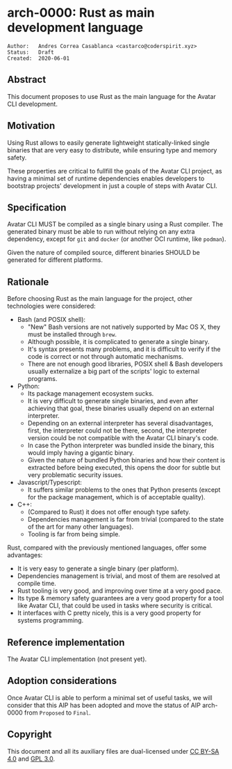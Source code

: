 # arch-0000: Rust as main development language

```
Author:   Andres Correa Casablanca <castarco@coderspirit.xyz>
Status:   Draft
Created:  2020-06-01
```

## Abstract

This document proposes to use Rust as the main language for the Avatar CLI
development.

## Motivation

Using Rust allows to easily generate lightweight statically-linked single
binaries that are very easy to distribute, while ensuring type and memory
safety.

These properties are critical to fullfill the goals of the Avatar CLI project,
as having a minimal set of runtime dependencies enables developers to bootstrap
projects' development in just a couple of steps with Avatar CLI.

## Specification

Avatar CLI MUST be compiled as a single binary using a Rust compiler. The
generated binary must be able to run without relying on any extra dependency,
except for `git` and `docker` (or another OCI runtime, like `podman`).

Given the nature of compiled source, different binaries SHOULD be generated for
different platforms.

## Rationale

Before choosing Rust as the main language for the project, other technologies
were considered:

  - Bash (and POSIX shell):
    - "New" Bash versions are not natively supported by Mac OS X, they must be
      installed through `brew`.
    - Although possible, it is complicated to generate a single binary.
    - It's syntax presents many problems, and it is difficult to verify if the
      code is correct or not through automatic mechanisms.
    - There are not enough good libraries, POSIX shell & Bash developers usually
      externalize a big part of the scripts' logic to external programs.
  - Python:
    - Its package management ecosystem sucks.
    - It is very difficult to generate single binaries, and even after achieving
      that goal, these binaries usually depend on an external interpreter.
    - Depending on an external interpreter has several disadvantages, first, the
      interpreter could not be there, second, the interpreter version could be
      not compatible with the Avatar CLI binary's code.
    - In case the Python interpreter was bundled inside the binary, this would
      imply having a gigantic binary.
    - Given the nature of bundled Python binaries and how their content is
      extracted before being executed, this opens the door for subtle but very
      problematic security issues.
  - Javascript/Typescript:
    - It suffers similar problems to the ones that Python presents (except for
      the package management, which is of acceptable quality).
  - C++:
    - (Compared to Rust) it does not offer enough type safety.
    - Dependencies management is far from trivial (compared to the state of the
      art for many other languages).
    - Tooling is far from being simple.

Rust, compared with the previously mentioned languages, offer some advantages:
  - It is very easy to generate a single binary (per platform).
  - Dependencies management is trivial, and most of them are resolved at compile
    time.
  - Rust tooling is very good, and improving over time at a very good pace.
  - Its type & memory safety guarantees are a very good property for a tool like
    Avatar CLI, that could be used in tasks where security is critical.
  - It interfaces with C pretty nicely, this is a very good property for systems
    programming.

## Reference implementation

The Avatar CLI implementation (not present yet).

## Adoption considerations

Once Avatar CLI is able to perform a minimal set of useful tasks, we will
consider that this AIP has been adopted and move the status of AIP arch-0000
from `Proposed` to `Final`.

## Copyright

This document and all its auxiliary files are dual-licensed under
[CC BY-SA 4.0](https://creativecommons.org/licenses/by-sa/4.0/) and
[GPL 3.0](https://www.gnu.org/licenses/gpl-3.0.en.html).
